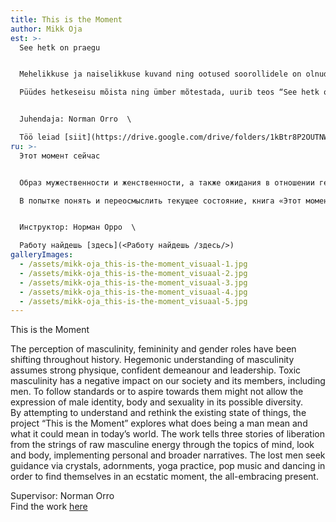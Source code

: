```yaml
---
title: This is the Moment
author: Mikk Oja
est: >-
  See hetk on praegu  


  Mehelikkuse ja naiselikkuse kuvand ning ootused soorollidele on olnud läbi ajaloo pidevas teisenemises. Tavapärane arusaam maskuliinsusest eeldab mehelt tugevat füüsist, enesekindlat hoiakut ning juhtivat sotsiaalset positsiooni. Toksilisel maskuliinsusel on negatiivne mõju ühiskonnale ja selle liikmetele, kaasa arvatud meestele endile. Standardite järgimine või nende poole püüdlemine ei pruugi võimaldada mehe identiteedi, keha ning seksuaalsuse väljendust tema võimalikus mitmetahulisuses.  \

  Püüdes hetkeseisu mõista ning ümber mõtestada, uurib teos “See hetk on praegu”, mida meheks olemine nüüdisaegses maailmas tähendab ning mida see võiks tähendada. Töö jutustab vaimu, välimuse ning keha vaatepunktide kaudu kolm jõulise maskuliinsuse kammitsaist vabanemise lugu, rakendades nii isiklikke kui ka üldisemaid narratiive. Ennast kaotanud mehed võtavad appi kristallid, piduehted, jooga, popmuusika ja tantsimise ning leiavad ennast seekaudu ekstaatilises hetkes, kõikehõlmavas olevikus.  


  Juhendaja: Norman Orro  \

  Töö leiad [siit](https://drive.google.com/drive/folders/1kBtr8P2OUTNW5B6lYjLGipitpM349u40?usp=sharing)
ru: >-
  Этот момент сейчас  


  Образ мужественности и женственности, а также ожидания в отношении гендерных ролей на протяжении всей истории постоянно менялись. Традиционное понимание мужественности требует от человека крепкого телосложения, уверенного отношения и ведущей социальной позиции. Токсичная мужественность оказывает негативное влияние на общество и его членов, включая самих мужчин. Приверженность или стремление к соблюдению стандартов может не позволить выразить личность, тело и сексуальность человека в его или ее потенциальном разнообразии.  \

  В попытке понять и переосмыслить текущее состояние, книга «Этот момент сейчас» исследует, что значит быть человеком в современном мире и что оно может значить. Работа рассказывает три истории освобождения от власти могущественной мужественности через перспективы разума, внешности и тела, применяя как личные, так и более общие повествования. Мужчины, которые потеряли себя, прибегают к кристаллам, украшениям для вечеринок, йоге, поп-музыке и танцам, и, таким образом, оказываются в экстатическом моменте, являясь всеобъемлющим подарком.  


  Инструктор: Норман Орро  \

  Работу найдешь [здесь](<Работу найдешь /здесь/>)
galleryImages:
  - /assets/mikk-oja_this-is-the-moment_visuaal-1.jpg
  - /assets/mikk-oja_this-is-the-moment_visuaal-2.jpg
  - /assets/mikk-oja_this-is-the-moment_visuaal-3.jpg
  - /assets/mikk-oja_this-is-the-moment_visuaal-4.jpg
  - /assets/mikk-oja_this-is-the-moment_visuaal-5.jpg
---
```

This is the Moment

The perception of masculinity, femininity and gender roles have been shifting throughout history. Hegemonic understanding of masculinity assumes strong physique, confident demeanour and leadership. Toxic masculinity has a negative impact on our society and its members, including men. To follow standards or to aspire towards them might not allow the expression of male identity, body and sexuality in its possible diversity.   \
By attempting to understand and rethink the existing state of things, the project “This is the Moment” explores what does being a man mean and what it could mean in today’s world. The work tells three stories of liberation from the strings of raw masculine energy through the topics of mind, look and body, implementing personal and broader narratives. The lost men seek guidance via crystals, adornments, yoga practice, pop music and dancing in order to find themselves in an ecstatic moment, the all-embracing present.

Supervisor: Norman Orro  \
Find the work [here](https://drive.google.com/drive/folders/1kBtr8P2OUTNW5B6lYjLGipitpM349u40?usp=sharing)